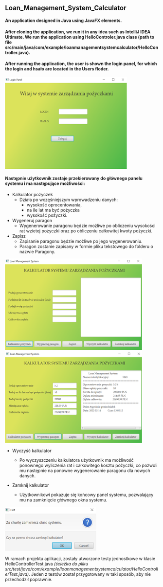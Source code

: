 ## Loan_Management_System_Calculator

#### An application designed in Java using JavaFX elements.
#### After cloning the application, we run it in any idea such as IntelliJ IDEA Ultimate. We run the application using HelloControler.java class (path to file src/main/java/com/example/loanmanagementsystemcalculator/HelloController.java).
#### After running the application, the user is shown the login panel, for which the login and hsało are located in the Users floder.

<img src="Images/screen1.png" alt="screen1" width="400" height="300">

#### Następnie użytkownik zostaje przekierowany do głównego panelu systemu i ma następujące możliwości:
* Kalkulator pożyczek
  - Działa po wczęśniejszym wprowadzeniu danych: 
    - wysokość oprocentowania, 
    - na ile lat ma być pożyczka
    - wysokość pożyczki.
* Wygeneruj paragon
  - Wygenerowanie paragonu będzie możliwe po obliczeniu wysokości rat wzietej pożyczki oraz po obliczeniu całkowitej kwoty pożyczki.
* Zapisz
  - Zapisanie paragonu będzie możliwe po jego wygenerowaniu. 
  - Paragon zostanie zapisany w formie pliku tekstowego do folderu o nazwie Paragony.

<img src="Images/screen2.png" alt="screen2" width="450" height="300"> <img src="Images/screen3.png" alt="screen3" width="450" height="300">                                                                                                                                  
* Wyczyść kalkulator
  - Po wyczyszczeniu kalkulatora użytkownik ma możliwość ponownego wyliczenia rat i całkowitego kosztu pożyczki, co pozwoli mu następnie na ponowne wygenerowanie paragonu dla nowych danych.
 
* Zamknij kalkulator
  - Użytkownikowi pokazuje się końcowy panel systemu, pozwalający mu na zamknięcie głównego okna systemu.
  
<img src="Images/screen4.png" alt="screen4" width="300" heigh="180">

W ramach projektu aplikacji, zostały utworzone testy jednostkowe w klasie HelloControllerTest.java *(ścieżka do pliku src/test/java/com/example/loanmanagementsystemcalculator/HelloControllerTest.java)*. Jeden z testów został przygotowany w taki sposób, aby nie przechodził poprawnie.

  
